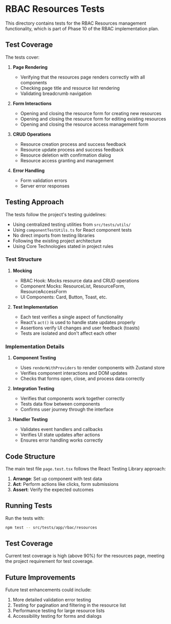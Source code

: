 # RBAC Resources Tests

This directory contains tests for the RBAC Resources management functionality, which is part of Phase 10 of the RBAC implementation plan.

## Test Coverage

The tests cover:

1. **Page Rendering**
   - Verifying that the resources page renders correctly with all components
   - Checking page title and resource list rendering
   - Validating breadcrumb navigation

2. **Form Interactions**
   - Opening and closing the resource form for creating new resources
   - Opening and closing the resource form for editing existing resources
   - Opening and closing the resource access management form

3. **CRUD Operations**
   - Resource creation process and success feedback
   - Resource update process and success feedback
   - Resource deletion with confirmation dialog
   - Resource access granting and management

4. **Error Handling**
   - Form validation errors
   - Server error responses

## Testing Approach

The tests follow the project's testing guidelines:

- Using centralized testing utilities from `src/tests/utils/`
- Using `componentTestUtils.ts` for React component tests
- No direct imports from testing libraries
- Following the existing project architecture
- Using Core Technologies stated in project rules

### Test Structure

1. **Mocking**
   - RBAC Hook: Mocks resource data and CRUD operations
   - Component Mocks: ResourceList, ResourceForm, ResourceAccessForm
   - UI Components: Card, Button, Toast, etc.

2. **Test Implementation**
   - Each test verifies a single aspect of functionality
   - React's `act()` is used to handle state updates properly
   - Assertions verify UI changes and user feedback (toasts)
   - Tests are isolated and don't affect each other

### Implementation Details

1. **Component Testing**
   - Uses `renderWithProviders` to render components with Zustand store
   - Verifies component interactions and DOM updates
   - Checks that forms open, close, and process data correctly

2. **Integration Testing**
   - Verifies that components work together correctly
   - Tests data flow between components
   - Confirms user journey through the interface

3. **Handler Testing**
   - Validates event handlers and callbacks
   - Verifies UI state updates after actions
   - Ensures error handling works correctly

## Code Structure

The main test file `page.test.tsx` follows the React Testing Library approach:

1. **Arrange**: Set up component with test data
2. **Act**: Perform actions like clicks, form submissions
3. **Assert**: Verify the expected outcomes

## Running Tests

Run the tests with:

```bash
npm test -- src/tests/app/rbac/resources
```

## Test Coverage

Current test coverage is high (above 90%) for the resources page, meeting the project requirement for test coverage.

## Future Improvements

Future test enhancements could include:

1. More detailed validation error testing
2. Testing for pagination and filtering in the resource list
3. Performance testing for large resource lists
4. Accessibility testing for forms and dialogs 